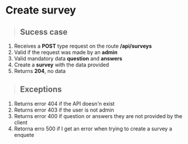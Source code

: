 # Create survey

> ## Sucess case
1. Receives a **POST** type request on the route **/api/surveys**
2. Valid if the request was made by an **admin**
3. Valid mandatory data **question** and **answers**
4. Create a **survey** with the data provided
5. Returns **204**, no data

> ## Exceptions

1. Returns error 404 if the API doesn'n exist
2. Returns error 403 if the user is not admin
3. Returns error 400 if question or answers they are not provided by the client
4. Retorna erro 500 if I get an error when trying to create a survey a enquete